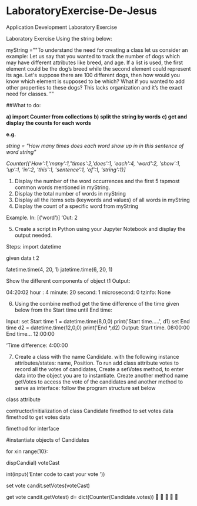 # LaboratoryExercise-De-Jesus
Application Development Laboratory Exercise


Laboratory Exercise
Using the string below:

myString =""To understand the need for creating a class let us consider an example: Let us
say that you wanted to track the number of dogs which may have different attributes like
breed, and age. If a list is used, the first element could be the dog’s breed while the second
element could represent its age. Let's suppose there are 100 different dogs, then how would
you know which element is supposed to be which? What if you wanted to add other 
properties to these dogs? This lacks organization and it’s the exact need for classes. ””

##What to do:

**a) import Counter from collections**
**b) split the string by words**
**c) get and display the counts for each words**

**e.g.**

*string = "How many times does each word show up in in this sentence of word string”*

*Counter({'How':1,'many':1,"times':2,'does':1, 'each':4, 'word':2, 'show':1, 'up':1, 'in':2, 'this':1, 
'sentence’:1, 'of':1, ‘string':1}]*

1) Display the number of the word occurrences and the first 5 tapmost common words mentioned
in myString.
2) Display the total number of words in myString
3) Display all the items sets (keywords and values) of all words in myString
4) Display the count of a specific word from myString

Example. In: [('word')]
‘Out: 2

5) Create a script in Python using your Jupyter Notebook and display the output needed.

Steps: import datetime

given data
t
2

fatetime.time(4, 20, 1)
jatetime.time(6, 20, 1)

Show the different components of object t1
Output:

04:20:02
hour : 4
minute: 20
second: 1
microsecond: 0
tzinfo: None

6) Using the combine method get the time difference of the time given below from the
Start time until End time:

 

Input:
set Start time
1 = datetime.time(8,0,0)
print('Start time.....', d1)
set End time
d2 = datetime.time(12,0,0)
print('End *,d2)
Output:
Start time. 08:00:00
End time... 12:00:00

 

‘Time difference: 4:00:00

7) Create a class with the name Candidate. with the following instance attributes/states:
name, Position. To run add class attribute votes to record all the votes of candidates,
Create a setVotes method, to enter data into the object you are to instantiate. Create
another method name getVotes to access the vote of the candidates and another
method to serve as interface: follow the program structure set below

 

class attribute

contructor/initialization of class Candidate
fimethod to set votes data
fimethod to get votes data

fimethod for interface

#instantiate objects of Candidates

for xin range(10}:

dispCandial)
voteCast

 

int(input{‘Enter code to cast your vote '))

set vote
candit.setVotes(voteCast)

get vote
candit.getVotest)
d= dict(Counter(Candidate.votes))





